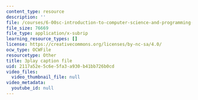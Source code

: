 ```yaml
---
content_type: resource
description: ''
file: /courses/6-00sc-introduction-to-computer-science-and-programming-spring-2011/2117a52e5c6e5fa3a930b41bb726b0cd_C2BBAW78fYg.vtt
file_size: 76669
file_type: application/x-subrip
learning_resource_types: []
license: https://creativecommons.org/licenses/by-nc-sa/4.0/
ocw_type: OCWFile
resourcetype: Other
title: 3play caption file
uid: 2117a52e-5c6e-5fa3-a930-b41bb726b0cd
video_files:
  video_thumbnail_file: null
video_metadata:
  youtube_id: null
---
```

